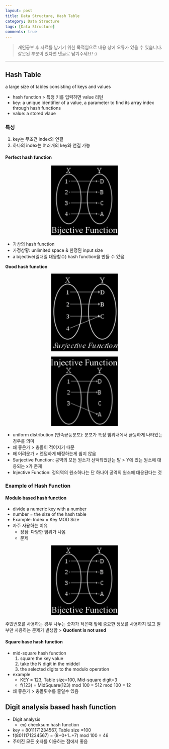 ```yaml
---
layout: post
title: Data Structure, Hash Table
category: Data Structure
tags: [Data Structure]
comments: true
---
```


> 개인공부 후 자료를 남기기 위한 목적임으로 내용 상에 오류가 있을 수 있습니다.    
잘못된 부분이 있다면 댓글로 남겨주세요! :)

<hr>

## Hash Table

a large size of tables consisting of keys and values

- hash function > 특정 키를 입력하면 value 리턴
- key: a unique identifier of a value, a parameter to find its array index through hash functions
- value: a stored vlaue

### 특성

1. key는 무조건 index와 연결
2. 하나의 index는 여러개의 key와 연결 가능


#### Perfect hash function

<center>
<figure>
<img src="/assets/post-img/DataStructure/64.png" alt="" width="50%">
</figure>
</center>

- 가상의 hash function
- 가정상황: unlimited space & 한정된 input size
- a bijective(일대일 대응함수) hash function을 만들 수 있음

**Good hash function**

<center>
<figure>
<img src="/assets/post-img/DataStructure/65.png" alt="" width="50%">
</figure>
</center>
<center>
<figure>
<img src="/assets/post-img/DataStructure/66.png" alt="" width="50%">
</figure>
</center>

- uniform distribution (연속균등분포): 분포가 특정 범위내에서 균등하게 나타있는 경우를 의미
- 왜 좋은가 > 충돌이 적어지기 때문
- 왜 어려운가 > 랜덤하게 배정하는게 쉽지 않음
- Surjective Function: 공역의 모든 원소가 선택되었단는 말 > Y에 있는 원소에 대응되는 x가 존재
- Injective Function: 정의역의 원소하나는 단 하나이 공역의 원소에 대응된다는 것


### Example of Hash Function

#### Modulo based hash function

- divide a numeric key  with a number
- number = the size of the hash table
- Example: Index = Key MOD Size
- 자주 사용하는 이유
  - 장점: 다양한 범위가 나옴
  - 문제

<center>
<figure>
<img src="/assets/post-img/DataStructure/64.png" alt="" width="50%">
</figure>
</center>

주민번호를 사용하는 경우 나누는 숫자가 작은때 앞에 중요한 정보를 사용하지 않고 일부만 사용하는 문제가 발생함 > **Quotient is not used**

#### Square base hash function

- mid-square hash function
    1. square the key value
    2. take the N digit in the middel
    3. the selected digits to the modulo operation
- example
    - KEY =  123, Table size=100, Mid-square digit=3
    - f(123) = MidSquare(123) mod 100 = 512  mod 100 = 12
- 왜 좋은가 > 충돌횟수를 줄일수 있음

## Digit analysis based hash function

- Digit analysis
    - ex) checksum hash function
- key = 8011171234567, Table size =100
- f(8011171234567) = (8+0+1..+7) mod 100 = 46
- 주어진 모든 숫자를 이용하는 점에서 좋음
